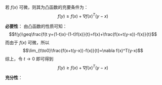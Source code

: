 若 $f(x)$ 可微，则其为凸函数的充要条件为：
$$ f(y)\geq f(x)+\nabla f(x)^T(y-x) $$

**必要性**：
由凸函数的性质可知：
$$f(y)\geq\frac{f(t y+(1-t)x)-(1-t)f(x)}{t}=f(x)+\frac{f(x+t(y-x))-f(x)}{t}$$
而由于 $f(x)$ 可微，所以
$$\lim_{t\to0}\frac{f(x+t(y-x))-f(x)}{t}=\nabla f(x)^T(y-x)$$
综上，令 $t\to 0$ 即可得到
$$ f(y)\geq f(x)+\nabla f(x)^T(y-x) $$

**充分性**：

